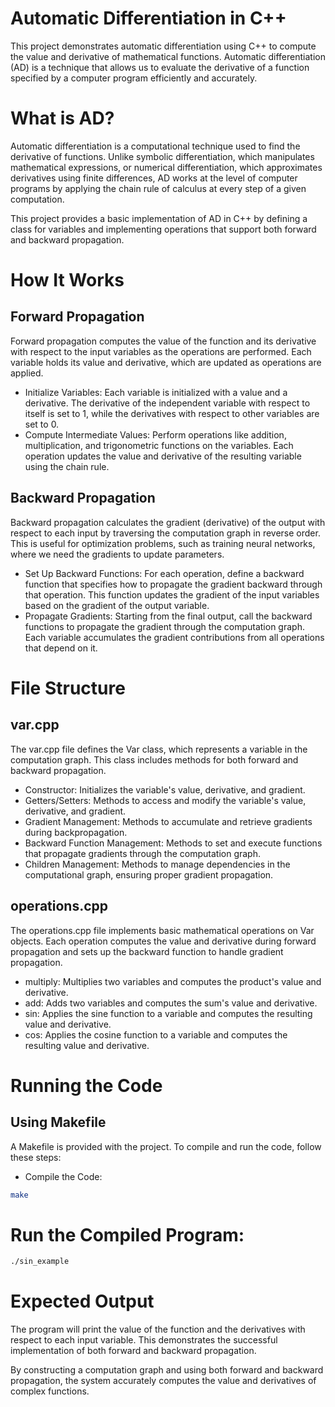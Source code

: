 # Automatic Differentiation in C++
This project demonstrates automatic differentiation using C++ to compute the value and derivative of mathematical functions. Automatic differentiation (AD) is a technique that allows us to evaluate the derivative of a function specified by a computer program efficiently and accurately.

# What is AD?
Automatic differentiation is a computational technique used to find the derivative of functions. Unlike symbolic differentiation, which manipulates mathematical expressions, or numerical differentiation, which approximates derivatives using finite differences, AD works at the level of computer programs by applying the chain rule of calculus at every step of a given computation.

This project provides a basic implementation of AD in C++ by defining a class for variables and implementing operations that support both forward and backward propagation.

# How It Works

## Forward Propagation
Forward propagation computes the value of the function and its derivative with respect to the input variables as the operations are performed. Each variable holds its value and derivative, which are updated as operations are applied.

- Initialize Variables:
Each variable is initialized with a value and a derivative. The derivative of the independent variable with respect to itself is set to 1, while the derivatives with respect to other variables are set to 0.
- Compute Intermediate Values:
Perform operations like addition, multiplication, and trigonometric functions on the variables. Each operation updates the value and derivative of the resulting variable using the chain rule.

## Backward Propagation
Backward propagation calculates the gradient (derivative) of the output with respect to each input by traversing the computation graph in reverse order. This is useful for optimization problems, such as training neural networks, where we need the gradients to update parameters.

- Set Up Backward Functions:
For each operation, define a backward function that specifies how to propagate the gradient backward through that operation. This function updates the gradient of the input variables based on the gradient of the output variable.
- Propagate Gradients:
Starting from the final output, call the backward functions to propagate the gradient through the computation graph. Each variable accumulates the gradient contributions from all operations that depend on it.

# File Structure
## var.cpp
The var.cpp file defines the Var class, which represents a variable in the computation graph. This class includes methods for both forward and backward propagation.

- Constructor: Initializes the variable's value, derivative, and gradient.
- Getters/Setters: Methods to access and modify the variable's value, derivative, and gradient.
- Gradient Management: Methods to accumulate and retrieve gradients during backpropagation.
- Backward Function Management: Methods to set and execute functions that propagate gradients through the computation graph.
- Children Management: Methods to manage dependencies in the computational graph, ensuring proper gradient propagation.

## operations.cpp
The operations.cpp file implements basic mathematical operations on Var objects. Each operation computes the value and derivative during forward propagation and sets up the backward function to handle gradient propagation.

- multiply: Multiplies two variables and computes the product's value and derivative.
- add: Adds two variables and computes the sum's value and derivative.
- sin: Applies the sine function to a variable and computes the resulting value and derivative.
- cos: Applies the cosine function to a variable and computes the resulting value and derivative.

# Running the Code
## Using Makefile
A Makefile is provided with the project. To compile and run the code, follow these steps:

- Compile the Code:

```bash
make
```

# Run the Compiled Program:

```bash
./sin_example
```

# Expected Output
The program will print the value of the function and the derivatives with respect to each input variable. This demonstrates the successful implementation of both forward and backward propagation.

By constructing a computation graph and using both forward and backward propagation, the system accurately computes the value and derivatives of complex functions. 

